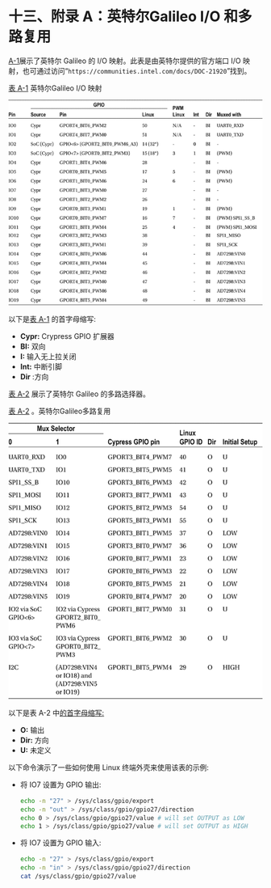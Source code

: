 # 十三、附录 A：英特尔Galileo I/O 和多路复用

[A-1](#Tab1)展示了英特尔 Galileo 的 I/O 映射。此表是由英特尔提供的官方端口 I/O 映射，也可通过访问“`https://communities.intel.com/docs/DOC-21920`”找到。

[表 A-1](#_Tab1) 英特尔Galileo I/O 映射

![Tab1](img/TableA-1.jpg)

以下是[表 A-1](#Tab1) 的首字母缩写:

*   **Cypr:** Crypress GPIO 扩展器
*   **BI:** 双向
*   **I:** 输入无上拉关闭
*   **Int:** 中断引脚
*   **Dir** :方向

[表 A-2](#Tab2) 展示了英特尔 Galileo 的多路选择器。

[表 A-2](#_Tab2) 。英特尔Galileo多路复用

![Tab2](img/TableA-2.jpg)

以下是表 A-2 中[的首字母缩写:](#Tab2)

*   **O:** 输出
*   **Dir:** 方向
*   **U:** 未定义

以下命令演示了一些如何使用 Linux 终端外壳来使用该表的示例:

*   将 IO7 设置为 GPIO 输出:

    ```sh
    echo -n "27" > /sys/class/gpio/export
    echo -n "out" > /sys/class/gpio/gpio27/direction
    echo 0 > /sys/class/gpio/gpio27/value # will set OUTPUT as LOW
    echo 1 > /sys/class/gpio/gpio27/value # will set OUTPUT as HIGH
    ```

*   将 IO7 设置为 GPIO 输入:

    ```sh
    echo -n "27" > /sys/class/gpio/export
    echo -n "in" > /sys/class/gpio/gpio27/direction
    cat /sys/class/gpio/gpio27/value
    ```